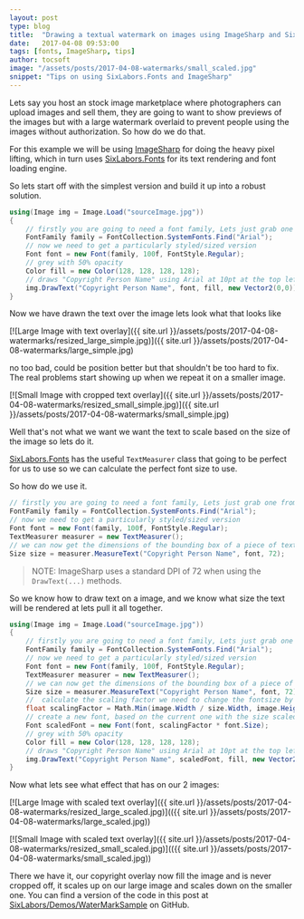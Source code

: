 ```yaml
---
layout: post
type: blog
title:  "Drawing a textual watermark on images using ImageSharp and SixLabors.Fonts"
date:   2017-04-08 09:53:00
tags: [fonts, ImageSharp, tips]
author: tocsoft
image: "/assets/posts/2017-04-08-watermarks/small_scaled.jpg"
snippet: "Tips on using SixLabors.Fonts and ImageSharp"
---
```


Lets say you host an stock image marketplace where photographers can upload images and sell them, they are going to want to show previews of the images but with a large watermark overlaid to prevent people using the images without authorization. So how do we do that.

For this example we will be using [ImageSharp](http://imagesharp.net) for doing the heavy pixel lifting, which in turn uses [SixLabors.Fonts](http://fonts.sixlabors.com) for its text rendering and font loading engine.

So lets start off with the simplest version and build it up into a robust solution.

```c#
using(Image img = Image.Load("sourceImage.jpg"))
{
    // firstly you are going to need a font family, Lets just grab one from the system font store.
    FontFamily family = FontCollection.SystemFonts.Find("Arial");
    // now we need to get a particularly styled/sized version 
    Font font = new Font(family, 100f, FontStyle.Regular);
    // grey with 50% opacity
    Color fill = new Color(128, 128, 128, 128);
    // draws "Copyright Person Name" using Arial at 10pt at the top left of the image.
    img.DrawText("Copyright Person Name", font, fill, new Vector2(0,0))
}

```
Now we have drawn the text over the image lets look what that looks like 

[![Large Image with text overlay]({{ site.url }}/assets/posts/2017-04-08-watermarks/resized_large_simple.jpg)]({{ site.url }}/assets/posts/2017-04-08-watermarks/large_simple.jpg)

no too bad, could be position better but that shouldn't be too hard to fix. The real problems start showing up when we repeat it on a smaller image.

[![Small Image with cropped text overlay]({{ site.url }}/assets/posts/2017-04-08-watermarks/resized_small_simple.jpg)]({{ site.url }}/assets/posts/2017-04-08-watermarks/small_simple.jpg)

Well that's not what we want we want the text to scale based on the size of the image so lets do it.

[SixLabors.Fonts](http://fonts.sixlabors.com) has the useful `TextMeasurer` class that going to be perfect for us to use so we can calculate the perfect font size to use.

So how do we use it.

```c#
// firstly you are going to need a font family, Lets just grab one from the system font store.
FontFamily family = FontCollection.SystemFonts.Find("Arial");
// now we need to get a particularly styled/sized version 
Font font = new Font(family, 100f, FontStyle.Regular);
TextMeasurer measurer = new TextMeasurer();
// we can now get the dimensions of the bounding box of a piece of text
Size size = measurer.MeasureText("Copyright Person Name", font, 72); 
```
> NOTE: ImageSharp uses a standard DPI of 72 when using the `DrawText(...)` methods.

So we know how to draw text on a image, and we know what size the text will be rendered at lets pull it all together.


```c#
using(Image img = Image.Load("sourceImage.jpg"))
{
    // firstly you are going to need a font family, Lets just grab one from the system font store.
    FontFamily family = FontCollection.SystemFonts.Find("Arial");
    // now we need to get a particularly styled/sized version 
    Font font = new Font(family, 100f, FontStyle.Regular);
    TextMeasurer measurer = new TextMeasurer();
    // we can now get the dimensions of the bounding box of a piece of text
    Size size = measurer.MeasureText("Copyright Person Name", font, 72); 
    //  calculate the scaling factor we need to change the fontsize by to fit the image
    float scalingFactor = Math.Min(image.Width / size.Width, image.Height / size.Height);
    // create a new font, based on the current one with the size scaled
    Font scaledFont = new Font(font, scalingFactor * font.Size);
    // grey with 50% opacity
    Color fill = new Color(128, 128, 128, 128);
    // draws "Copyright Person Name" using Arial at 10pt at the top left of the image.
    img.DrawText("Copyright Person Name", scaledFont, fill, new Vector2(0,0))
}

```
Now what lets see what effect that has on our 2 images:

[![Large Image with scaled text overlay]({{ site.url }}/assets/posts/2017-04-08-watermarks/resized_large_scaled.jpg)](({{ site.url }}/assets/posts/2017-04-08-watermarks/large_scaled.jpg))

[![Small Image with scaled text overlay]({{ site.url }}/assets/posts/2017-04-08-watermarks/resized_small_scaled.jpg)](({{ site.url }}/assets/posts/2017-04-08-watermarks/small_scaled.jpg))

There we have it, our copyright overlay now fill the image and is never cropped off, it scales up on our large image and scales down on the smaller one. You can find a version of the code in this post at [SixLabors/Demos/WaterMarkSample](https://github.com/SixLabors/Demos/tree/master/WaterMarkSample) on GitHub.
